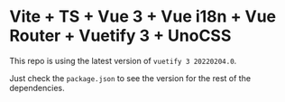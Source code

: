 # Vite + TS + Vue 3 + Vue i18n + Vue Router + Vuetify 3 + UnoCSS

This repo is using the latest version of `vuetify 3 20220204.0`.

Just check the `package.json` to see the version for the rest of the dependencies.


